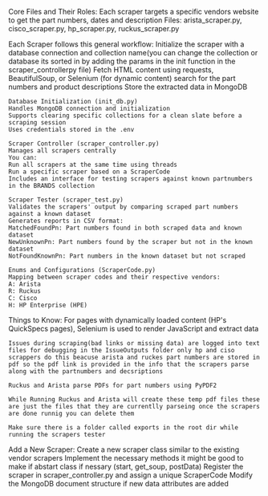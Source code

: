 Core Files and Their Roles:
    Each scraper targets a specific vendors website to get the part numbers, dates and description
    Files: arista_scraper.py, cisco_scraper.py, hp_scraper.py, ruckus_scraper.py

Each Scraper follows this general workflow:
    Initialize the scraper with a database connection and collection name(you can change the collection or database its sorted in by adding the params in the init function in the scraper_controllerpy file)
    Fetch HTML content using requests, BeautifulSoup, or Selenium (for dynamic content)
    search for the part numbers and product descriptions
    Store the extracted data in MongoDB


    Database Initialization (init_db.py)
    Handles MongoDB connection and initialization
    Supports clearing specific collections for a clean slate before a scraping session
    Uses credentials stored in the .env

    Scraper Controller (scraper_controller.py)
    Manages all scrapers centrally
    You can:
    Run all scrapers at the same time using threads
    Run a specific scraper based on a ScraperCode
    Includes an interface for testing scrapers against known partnumbers in the BRANDS collection 

    Scraper Tester (scraper_test.py)
    Validates the scrapers' output by comparing scraped part numbers against a known dataset
    Generates reports in CSV format:
    MatchedFoundPn: Part numbers found in both scraped data and known dataset
    NewUnknownPn: Part numbers found by the scraper but not in the known dataset
    NotFoundKnownPn: Part numbers in the known dataset but not scraped​

    Enums and Configurations (ScraperCode.py)
    Mapping between scraper codes and their respective vendors:
    A: Arista
    R: Ruckus
    C: Cisco
    H: HP Enterprise (HPE)​


Things to Know: 
    For pages with dynamically loaded content (HP's QuickSpecs pages), Selenium is used to render JavaScript and extract data

    Issues during scraping(bad links or missing data) are logged into text files for debugging in the IssueOutputs folder only hp and ciso scrappers do this beacuse arista and ruckes part numbers are stored in pdf so the pdf link is provided in the info that the scrapers parse along with the partnumbers and decsriptions 

    Ruckus and Arista parse PDFs for part numbers using PyPDF2

    While Running Ruckus and Arista will create these temp pdf files these are just the files that they are currentlly parseing once the scrapers are done runnig you can delete them 

    Make sure there is a folder called exports in the root dir while running the scrapers tester 


Add a New Scraper:
    Create a new scraper class similar to the existing vendor scrapers
    Implement the necessary methods it might be good to make if abstart class if nessary (start, get_soup, postData)
    Register the scraper in scraper_controller.py and assign a unique ScraperCode
    Modify the MongoDB document structure if new data attributes are added

